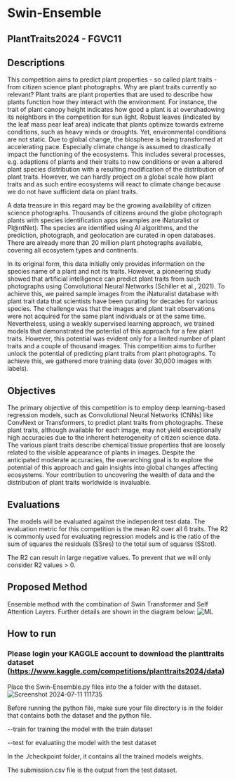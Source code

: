 
# Swin-Ensemble

## PlantTraits2024 - FGVC11
## Descriptions
This competition aims to predict plant properties - so called plant traits - from citizen science plant photographs. Why are plant traits currently so relevant? Plant traits are plant properties that are used to describe how plants function how they interact with the environment. For instance, the trait of plant canopy height indicates how good a plant is at overshadowing its neightbors in the competition for sun light. Robust leaves (indicated by the leaf mass pear leaf area) indicate that plants optimize towards extreme conditions, such as heavy winds or droughts. Yet, environmental conditions are not static. Due to global change, the biosphere is being transformed at accelerating pace. Especially climate change is assumed to drastically impact the functioning of the ecosystems. This includes several processes, e.g. adaptions of plants and their traits to new conditions or even a altered plant species distribution with a resulting modification of the distribution of plant traits. However, we can hardly project on a global scale how plant traits and as such entire ecosystems will react to climate change because we do not have sufficient data on plant traits.

A data treasure in this regard may be the growing availability of citizen science photographs. Thousands of citizens around the globe photograph plants with species identification apps (examples are iNaturalist or Pl@ntNet). The species are identified using AI algorithms, and the prediction, photograph, and geolocation are curated in open databases. There are already more than 20 million plant photographs available, covering all ecosystem types and continents.

In its original form, this data initially only provides information on the species name of a plant and not its traits. However, a pioneering study showed that artificial intelligence can predict plant traits from such photographs using Convolutional Neural Networks (Schiller et al., 2021). To achieve this, we paired sample images from the iNaturalist database with plant trait data that scientists have been curating for decades for various species. The challenge was that the images and plant trait observations were not acquired for the same plant individuals or at the same time. Nevertheless, using a weakly supervised learning approach, we trained models that demonstrated the potential of this approach for a few plant traits. However, this potential was evident only for a limited number of plant traits and a couple of thousand images. This competition aims to further unlock the potential of predicting plant traits from plant photographs. To achieve this, we gathered more training data (over 30,000 images with labels).

## Objectives
The primary objective of this competition is to employ deep learning-based regression models, such as Convolutional Neural Networks (CNNs) like ConvNext or Transformers, to predict plant traits from photographs. These plant traits, although available for each image, may not yield exceptionally high accuracies due to the inherent heterogeneity of citizen science data. The various plant traits describe chemical tissue properties that are loosely related to the visible appearance of plants in images. Despite the anticipated moderate accuracies, the overarching goal is to explore the potential of this approach and gain insights into global changes affecting ecosystems. Your contribution to uncovering the wealth of data and the distribution of plant traits worldwide is invaluable.

## Evaluations
The models will be evaluated against the independent test data. The evaluation metric for this competition is the mean R2 over all 6 traits. The R2 is commonly used for evaluating regression models and is the ratio of the sum of squares the residuals (SSres) to the total sum of squares (SStot).

The R2 can result in large negative values. To prevent that we will only consider R2 values > 0.

## Proposed Method
Ensemble method with the combination of Swin Transformer and Self Attention Layers. Further details are shown in the diagram below:
![ML](https://github.com/WKCHONG01/Swin-Ensemble/assets/100023394/bdb07c2b-6d82-4874-b7f4-7b9195209068)

## How to run
### Please login your KAGGLE account to download the planttraits dataset (https://www.kaggle.com/competitions/planttraits2024/data)
Place the Swin-Ensemble.py files into the a folder with the dataset.
![Screenshot 2024-07-11 111735](https://github.com/WKCHONG01/Swin-Ensemble/assets/100023394/8d05aa5b-e833-4938-9a49-0e0ea24218da)


Before running the python file, make sure your file directory is in the folder that contains both the dataset and the python file.

--train for training the model with the train dataset

--test for evaluating the model with the test dataset

In the ./checkpoint folder, it contains all the trained models weights. 

The submission.csv file is the output from the test dataset.

